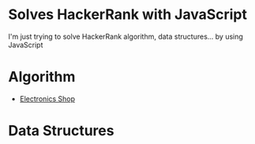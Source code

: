 # Solves HackerRank with JavaScript

I'm just trying to solve HackerRank algorithm, data structures... by using JavaScript

# Algorithm

- [Electronics Shop](https://github.com/dalenguyen/hackerrank-javascript/blob/master/algorithms/electronics-shops.js)

# Data Structures
